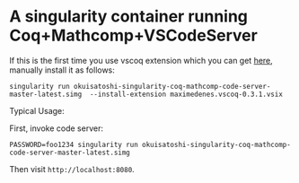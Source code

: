 # A singularity container running Coq+Mathcomp+VSCodeServer

If this is the first time you use vscoq extension which you can get [here](https://marketplace.visualstudio.com/items?itemName=maximedenes.vscoq), manually install it as follows:
```
singularity run okuisatoshi-singularity-coq-mathcomp-code-server-master-latest.simg  --install-extension maximedenes.vscoq-0.3.1.vsix
```

Typical Usage:

First, invoke code server:
```
PASSWORD=foo1234 singularity run okuisatoshi-singularity-coq-mathcomp-code-server-master-latest.simg 
```
Then visit `http://localhost:8080`.





